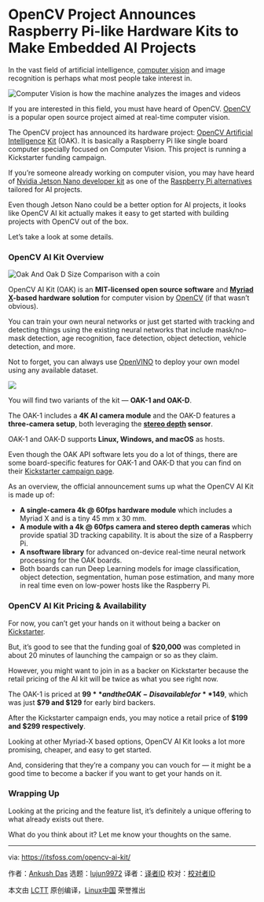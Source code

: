 [#]: collector: (lujun9972)
[#]: translator: ( )
[#]: reviewer: ( )
[#]: publisher: ( )
[#]: url: ( )
[#]: subject: (OpenCV Project Announces Raspberry Pi-like Hardware Kits to Make Embedded AI Projects)
[#]: via: (https://itsfoss.com/opencv-ai-kit/)
[#]: author: (Ankush Das https://itsfoss.com/author/ankush/)

OpenCV Project Announces Raspberry Pi-like Hardware Kits to Make Embedded AI Projects
======

In the vast field of artificial intelligence, [computer vision][1] and image recognition is perhaps what most people take interest in.

![Computer Vision is how the machine analyzes the images and videos][2]

If you are interested in this field, you must have heard of OpenCV. [OpenCV][3] is a popular open source project aimed at real-time computer vision.

The OpenCV project has announced its hardware project: [OpenCV Artificial Intelligenc][4][e][4] [Kit][4] (OAK). It is basically a Raspberry Pi like single board computer specially focused on Computer Vision. This project is running a Kickstarter funding campaign.

If you’re someone already working on computer vision, you may have heard of [Nvidia Jetson Nano developer kit][5] as one of the [Raspberry Pi alternatives][6] tailored for AI projects.

Even though Jetson Nano could be a better option for AI projects, it looks like OpenCV AI kit actually makes it easy to get started with building projects with OpenCV out of the box.

Let’s take a look at some details.

### OpenCV AI Kit Overview

![Oak And Oak D Size Comparison with a coin][7]

OpenCV AI Kit (OAK) is an **MIT-licensed open source software** and **[Myriad X][8]-based hardware solution** for computer vision by [OpenCV][9] (if that wasn’t obvious).

You can train your own neural networks or just get started with tracking and detecting things using the existing neural networks that include mask/no-mask detection, age recognition, face detection, object detection, vehicle detection, and more.

Not to forget, you can always use [OpenVINO][10] to deploy your own model using any available dataset.

![][11]

You will find two variants of the kit — **OAK-1 and OAK-D**.

The OAK-1 includes a **4K AI camera module** and the OAK-D features a **three-camera setup**, both leveraging the **[stereo depth][12] sensor**.

OAK-1 and OAK-D supports **Linux, Windows, and macOS** as hosts.

Even though the OAK API software lets you do a lot of things, there are some board-specific features for OAK-1 and OAK-D that you can find on their [Kickstarter campaign page][13].

As an overview, the official announcement sums up what the OpenCV AI Kit is made up of:

  * **A single-camera 4k @ 60fps hardware module** which includes a Myriad X and is a tiny 45 mm x 30 mm.
  * **A module with a 4k @ 60fps camera and stereo depth cameras** which provide spatial 3D tracking capability. It is about the size of a Raspberry Pi.
  * **A nsoftware library** for advanced on-device real-time neural network processing for the OAK boards.
  * Both boards can run Deep Learning models for image classification, object detection, segmentation, human pose estimation, and many more in real time even on low-power hosts like the Raspberry Pi.



### OpenCV AI Kit Pricing &amp; Availability

For now, you can’t get your hands on it without being a backer on [Kickstarter][13].

But, it’s good to see that the funding goal of **$20,000** was completed in about 20 minutes of launching the campaign or so as they claim.

However, you might want to join in as a backer on Kickstarter because the retail pricing of the AI kit will be twice as what you see right now.

The OAK-1 is priced at **$99** and the OAK-D is available for **$149**, which was just **$79 and $129** for early bird backers.

After the Kickstarter campaign ends, you may notice a retail price of **$199 and $299 respectively**.

Looking at other Myriad-X based options, OpenCV AI Kit looks a lot more promising, cheaper, and easy to get started.

And, considering that they’re a company you can vouch for — it might be a good time to become a backer if you want to get your hands on it.

### Wrapping Up

Looking at the pricing and the feature list, it’s definitely a unique offering to what already exists out there.

What do you think about it? Let me know your thoughts on the same.

--------------------------------------------------------------------------------

via: https://itsfoss.com/opencv-ai-kit/

作者：[Ankush Das][a]
选题：[lujun9972][b]
译者：[译者ID](https://github.com/译者ID)
校对：[校对者ID](https://github.com/校对者ID)

本文由 [LCTT](https://github.com/LCTT/TranslateProject) 原创编译，[Linux中国](https://linux.cn/) 荣誉推出

[a]: https://itsfoss.com/author/ankush/
[b]: https://github.com/lujun9972
[1]: https://en.wikipedia.org/wiki/Computer_vision
[2]: https://i1.wp.com/itsfoss.com/wp-content/uploads/2020/07/computer-vision.png?ssl=1
[3]: https://opencv.org/
[4]: https://opencv.org/introducing-oak-spatial-ai-powered-by-opencv/
[5]: https://itsfoss.com/nvidia-jetson-nano/
[6]: https://itsfoss.com/raspberry-pi-alternatives/
[7]: https://i0.wp.com/itsfoss.com/wp-content/uploads/2020/07/OAK-and-OAK-D-size-comparison.jpg?ssl=1
[8]: https://www.intel.com/content/www/us/en/products/processors/movidius-vpu/movidius-myriad-x.html
[9]: https://opencv.org
[10]: https://software.intel.com/content/www/us/en/develop/tools/openvino-toolkit.html
[11]: https://i0.wp.com/itsfoss.com/wp-content/uploads/2020/07/opencv-ai-kit.jpg?ssl=1
[12]: https://en.wikipedia.org/wiki/Stereoscopic_Depth_Rendition
[13]: https://www.kickstarter.com/projects/opencv/opencv-ai-kit/description
